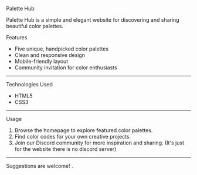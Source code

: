  Palette Hub 

Palette Hub is a simple and elegant website for discovering and sharing beautiful color palettes. 

 Features

- Five unique, handpicked color palettes
-  Clean and responsive design
-  Mobile-friendly layout
-  Community invitation for color enthusiasts
----------------------------------------------
 Technologies Used

- HTML5
- CSS3
-----------------------------------------------------
 Usage

1. Browse the homepage to explore featured color palettes.
2. Find color codes for your own creative projects.
3. Join our Discord community for more inspiration and sharing. (It's just for the website there is no discord server)
---------------------------------------------------------------------------------------------

Suggestions are welcome! .

